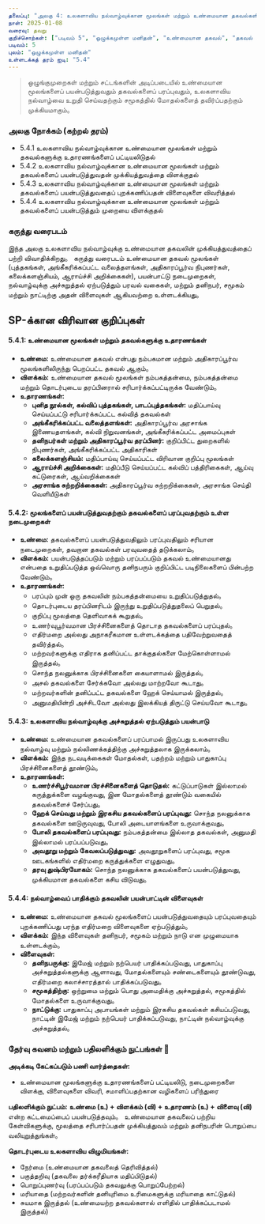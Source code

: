 ```yaml
---
தலைப்பு: "அலகு 4: உலகளாவிய நல்வாழ்வுக்கான மூலங்கள் மற்றும் உண்மையான தகவல்களின் பயன்பாடு மற்றும் பரவல்"
நாள்: 2025-01-08
வரைவு: தவறு
குறிச்சொற்கள்: ["படிவம் 5", "ஒழுக்கமுள்ள மனிதன்", "உண்மையான தகவல்", "தகவல் மூலங்கள்", "உலகளாவிய நல்வாழ்வு", "ஊடக எழுத்தறிவு"]
படிவம்: 5
புலம்: "ஒழுக்கமுள்ள மனிதன்"
உள்ளடக்கத் தரம் ஐடி: "5.4"
---
```


> ஒழுங்குமுறைகள் மற்றும் சட்டங்களின் அடிப்படையில் உண்மையான மூலங்களைப் பயன்படுத்துவதும் தகவல்களைப் பரப்புவதும், உலகளாவிய நல்வாழ்வை உறுதி செய்வதற்கும் சமூகத்தில் மோதல்களைத் தவிர்ப்பதற்கும் முக்கியமாகும்。

### அலகு நோக்கம் (கற்றல் தரம்)

- 5.4.1 உலகளாவிய நல்வாழ்வுக்கான உண்மையான மூலங்கள் மற்றும் தகவல்களுக்கு உதாரணங்களைப் பட்டியலிடுதல்
- 5.4.2 உலகளாவிய நல்வாழ்வுக்கான உண்மையான மூலங்கள் மற்றும் தகவல்களைப் பயன்படுத்துவதன் முக்கியத்துவத்தை விளக்குதல்
- 5.4.3 உலகளாவிய நல்வாழ்வுக்கான உண்மையான மூலங்கள் மற்றும் தகவல்களைப் பயன்படுத்துவதைப் புறக்கணிப்பதன் விளைவுகளை விவரித்தல்
- 5.4.4 உலகளாவிய நல்வாழ்வுக்கான உண்மையான மூலங்கள் மற்றும் தகவல்களைப் பயன்படுத்தும் முறையை விளக்குதல்

### கருத்து வரைபடம்

இந்த அலகு உலகளாவிய நல்வாழ்வுக்கு உண்மையான தகவலின் முக்கியத்துவத்தைப் பற்றி விவாதிக்கிறது。 கருத்து வரைபடம் உண்மையான தகவல் மூலங்கள் (புத்தகங்கள், அங்கீகரிக்கப்பட்ட வலைத்தளங்கள், அதிகாரப்பூர்வ நிபுணர்கள், கலைக்களஞ்சியம், ஆராய்ச்சி அறிக்கைகள்), பயன்பாட்டு நடைமுறைகள், நல்வாழ்வுக்கு அச்சுறுத்தல் ஏற்படுத்தும் பரவல் வகைகள், மற்றும் தனிநபர், சமூகம் மற்றும் நாட்டிற்கு அதன் விளைவுகள் ஆகியவற்றை உள்ளடக்கியது。

## SP-க்கான விரிவான குறிப்புகள்

#### 5.4.1: உண்மையான மூலங்கள் மற்றும் தகவல்களுக்கு உதாரணங்கள்

- **உண்மை:** உண்மையான தகவல் என்பது நம்பகமான மற்றும் அதிகாரப்பூர்வ மூலங்களிலிருந்து பெறப்பட்ட தகவல் ஆகும்。
- **விளக்கம்:** உண்மையான தகவல் மூலங்கள் நம்பகத்தன்மை, நம்பகத்தன்மை மற்றும் தொடர்புடைய தரப்பினரால் சரிபார்க்கப்பட்டிருக்க வேண்டும்。
- **உதாரணங்கள்:**
  - **புனித நூல்கள், கல்விப் புத்தகங்கள், பாடப்புத்தகங்கள்:** மதிப்பாய்வு செய்யப்பட்டு சரிபார்க்கப்பட்ட கல்வித் தகவல்கள்
  - **அங்கீகரிக்கப்பட்ட வலைத்தளங்கள்:** அதிகாரப்பூர்வ அரசாங்க இணையதளங்கள், கல்வி நிறுவனங்கள், அங்கீகரிக்கப்பட்ட அமைப்புகள்
  - **தனிநபர்கள் மற்றும் அதிகாரப்பூர்வ தரப்பினர்:** குறிப்பிட்ட துறைகளில் நிபுணர்கள், அங்கீகரிக்கப்பட்ட அதிகாரிகள்
  - **கலைக்களஞ்சியம்:** மதிப்பாய்வு செய்யப்பட்ட விரிவான குறிப்பு மூலங்கள்
  - **ஆராய்ச்சி அறிக்கைகள்:** மதிப்பீடு செய்யப்பட்ட கல்விப் பத்திரிகைகள், ஆய்வு கட்டுரைகள், ஆய்வறிக்கைகள்
  - **அரசாங்க சுற்றறிக்கைகள்:** அதிகாரப்பூர்வ சுற்றறிக்கைகள், அரசாங்க செய்தி வெளியீடுகள்

#### 5.4.2: மூலங்களைப் பயன்படுத்துவதற்கும் தகவல்களைப் பரப்புவதற்கும் உள்ள நடைமுறைகள்

- **உண்மை:** தகவல்களைப் பயன்படுத்துவதிலும் பரப்புவதிலும் சரியான நடைமுறைகள், தவறான தகவல்கள் பரவுவதைத் தடுக்கலாம்。
- **விளக்கம்:** பயன்படுத்தப்படும் மற்றும் பரப்பப்படும் தகவல் உண்மையானது என்பதை உறுதிப்படுத்த ஒவ்வொரு தனிநபரும் குறிப்பிட்ட படிநிலைகளைப் பின்பற்ற வேண்டும்。
- **உதாரணங்கள்:**
  - பரப்பும் முன் ஒரு தகவலின் நம்பகத்தன்மையை உறுதிப்படுத்துதல்。
  - தொடர்புடைய தரப்பினரிடம் இருந்து உறுதிப்படுத்துதலைப் பெறுதல்。
  - குறிப்பு மூலத்தை தெளிவாகக் கூறுதல்。
  - உணர்வுபூர்வமான பிரச்சினைகளைத் தொடாத தகவல்களைப் பரப்புதல்。
  - எதிர்மறை அல்லது அநாகரீகமான உள்ளடக்கத்தை பதிவேற்றுவதைத் தவிர்த்தல்。
  - மற்றவர்களுக்கு எதிராக தனிப்பட்ட தாக்குதல்களை மேற்கொள்ளாமல் இருத்தல்。
  - சொந்த நலனுக்காக பிரச்சினைகளை கையாளாமல் இருத்தல்。
  - அசல் தகவல்களை சேர்க்கவோ அல்லது மாற்றவோ கூடாது。
  - மற்றவர்களின் தனிப்பட்ட தகவல்களை ஹேக் செய்யாமல் இருத்தல்。
  - அனுமதியின்றி அச்சிடவோ அல்லது இலக்கியத் திருட்டு செய்யவோ கூடாது。

#### 5.4.3: உலகளாவிய நல்வாழ்வுக்கு அச்சுறுத்தல் ஏற்படுத்தும் பயன்பாடு

- **உண்மை:** உண்மையான தகவல்களைப் பரப்பாமல் இருப்பது உலகளாவிய நல்வாழ்வு மற்றும் நல்லிணக்கத்திற்கு அச்சுறுத்தலாக இருக்கலாம்。
- **விளக்கம்:** இந்த நடவடிக்கைகள் மோதல்கள், பதற்றம் மற்றும் பாதுகாப்பு பிரச்சினைகளைத் தூண்டும்。
- **உதாரணங்கள்:**
  - **உணர்ச்சிபூர்வமான பிரச்சினைகளைத் தொடுதல்:** கட்டுப்பாடுகள் இல்லாமல் கருத்துக்களை வழங்குவது, இன மோதல்களைத் தூண்டும் வகையில் தகவல்களைச் சேர்ப்பது。
  - **ஹேக் செய்வது மற்றும் இரகசிய தகவல்களைப் பரப்புவது:** சொந்த நலனுக்காக தகவல்களை ஊடுருவுவது, போலி அடையாளங்களை உருவாக்குவது。
  - **போலி தகவல்களைப் பரப்புவது:** நம்பகத்தன்மை இல்லாத தகவல்கள், அனுமதி இல்லாமல் பரப்பப்படுவது。
  - **அவதூறு மற்றும் கேவலப்படுத்துவது:** அவதூறுகளைப் பரப்புவது, சமூக ஊடகங்களில் எதிர்மறை கருத்துக்களை எழுதுவது。
  - **தரவு துஷ்பிரயோகம்:** சொந்த நலனுக்காக தகவல்களைப் பயன்படுத்துவது, முக்கியமான தகவல்களை கசிய விடுவது。

#### 5.4.4: நல்வாழ்வைப் பாதிக்கும் தகவலின் பயன்பாட்டின் விளைவுகள்

- **உண்மை:** உண்மையான தகவல் மூலங்களைப் பயன்படுத்துவதையும் பரப்புவதையும் புறக்கணிப்பது பரந்த எதிர்மறை விளைவுகளை ஏற்படுத்தும்。
- **விளக்கம்:** இந்த விளைவுகள் தனிநபர், சமூகம் மற்றும் நாடு என முழுமையாக உள்ளடக்கும்。
- **விளைவுகள்:**
  - **தனிநபருக்கு:** இமேஜ் மற்றும் நற்பெயர் பாதிக்கப்படுவது, பாதுகாப்பு அச்சுறுத்தல்களுக்கு ஆளாவது, மோதல்களையும் சண்டைகளையும் தூண்டுவது, எதிர்மறை கலாச்சாரத்தால் பாதிக்கப்படுவது。
  - **சமூகத்திற்கு:** ஒற்றுமை மற்றும் பொது அமைதிக்கு அச்சுறுத்தல், சமூகத்தில் மோதல்களை உருவாக்குவது。
  - **நாட்டுக்கு:** பாதுகாப்பு அபாயங்கள் மற்றும் இரகசிய தகவல்கள் கசியப்படுவது, நாட்டின் இமேஜ் மற்றும் நற்பெயர் பாதிக்கப்படுவது, நாட்டின் நல்வாழ்வுக்கு அச்சுறுத்தல்。

### தேர்வு கவனம் மற்றும் பதிலளிக்கும் நுட்பங்கள் 📝

**அடிக்கடி கேட்கப்படும் பணி வார்த்தைகள்:**
- உண்மையான மூலங்களுக்கு உதாரணங்களைப் பட்டியலிடு, நடைமுறைகளை விளக்கு, விளைவுகளை விவரி, சமாளிப்பதற்கான வழிகளைப் பரிந்துரை

**பதிலளிக்கும் நுட்பம்:**
**உண்மை (உ) + விளக்கம் (வி) + உதாரணம் (உ) + விளைவு (வி)** என்ற கட்டமைப்பைப் பயன்படுத்தவும்。 உண்மையான தகவலைப் பற்றிய கேள்விகளுக்கு, மூலத்தை சரிபார்ப்பதன் முக்கியத்துவம் மற்றும் தனிநபரின் பொறுப்பை வலியுறுத்துங்கள்。

**தொடர்புடைய உலகளாவிய விழுமியங்கள்:**
- நேர்மை (உண்மையான தகவலைத் தெரிவித்தல்)
- பகுத்தறிவு (தகவலை தர்க்கரீதியாக மதிப்பிடுதல்)
- பொறுப்புணர்வு (பரப்பப்படும் தகவலுக்கு பொறுப்பேற்றல்)
- மரியாதை (மற்றவர்களின் தனியுரிமை உரிமைகளுக்கு மரியாதை காட்டுதல்)
- சுயமாக இருத்தல் (உண்மையற்ற தகவல்களால் எளிதில் பாதிக்கப்படாமல் இருத்தல்)